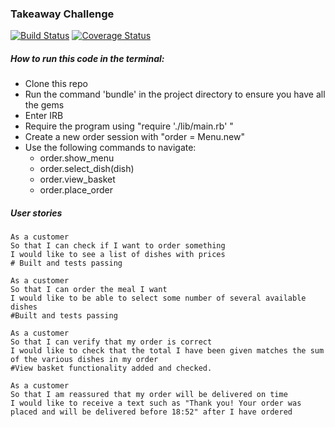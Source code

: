 ### Takeaway Challenge

[![Build Status](https://travis-ci.org/MrJons/takeaway-challenge.svg?branch=master)](https://travis-ci.org/MrJons/takeaway-challenge.svg?branch=master)
[![Coverage Status](https://coveralls.io/repos/github/MrJons/takeaway-challenge/badge.svg?branch=master)](https://coveralls.io/github/MrJons/takeaway-challenge?branch=master)

##### How to run this code in the terminal:

* Clone this repo
* Run the command 'bundle' in the project directory to ensure you have all the gems
* Enter IRB
* Require the program using "require './lib/main.rb' "
* Create a new order session with "order = Menu.new"
* Use the following commands to navigate:
  * order.show_menu
  * order.select_dish(dish)
  * order.view_basket
  * order.place_order

##### User stories
```
As a customer
So that I can check if I want to order something
I would like to see a list of dishes with prices
# Built and tests passing

As a customer
So that I can order the meal I want
I would like to be able to select some number of several available dishes
#Built and tests passing

As a customer
So that I can verify that my order is correct
I would like to check that the total I have been given matches the sum of the various dishes in my order
#View basket functionality added and checked.

As a customer
So that I am reassured that my order will be delivered on time
I would like to receive a text such as "Thank you! Your order was placed and will be delivered before 18:52" after I have ordered
```
